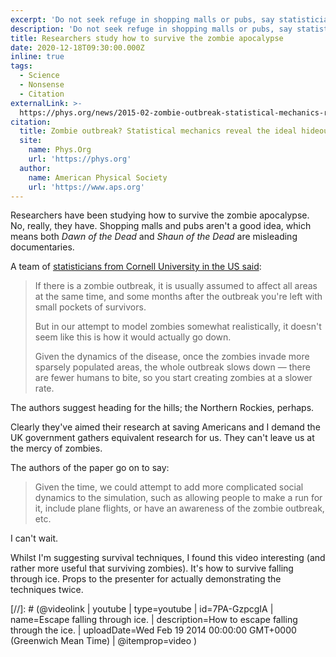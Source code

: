```yaml
---
excerpt: 'Do not seek refuge in shopping malls or pubs, say statisticians.'
description: 'Do not seek refuge in shopping malls or pubs, say statisticians.'
title: Researchers study how to survive the zombie apocalypse
date: 2020-12-18T09:30:00.000Z
inline: true
tags:
  - Science
  - Nonsense
  - Citation
externalLink: >-
  https://phys.org/news/2015-02-zombie-outbreak-statistical-mechanics-reveal.html
citation:
  title: Zombie outbreak? Statistical mechanics reveal the ideal hideout
  site:
    name: Phys.Org
    url: 'https://phys.org'
  author:
    name: American Physical Society
    url: 'https://www.aps.org'
---
```

Researchers have been studying how to survive the zombie apocalypse. No, really, they have. Shopping malls and pubs aren't a good idea, which means both *Dawn of the Dead* and *Shaun of the Dead* are misleading documentaries.

A team of [statisticians from Cornell University in the US said](https://phys.org/news/2015-02-zombie-outbreak-statistical-mechanics-reveal.html):

> If there is a zombie outbreak, it is usually assumed to affect all areas at the same time, and some months after the outbreak you're left with small pockets of survivors. 
> 
> But in our attempt to model zombies somewhat realistically, it doesn't seem like this is how it would actually go down.
> 
> Given the dynamics of the disease, once the zombies invade more sparsely populated areas, the whole outbreak slows down — there are fewer humans to bite, so you start creating zombies at a slower rate.

The authors suggest heading for the hills; the Northern Rockies, perhaps. 

Clearly they've aimed their research at saving Americans and I demand the UK government gathers equivalent research for us. They can't leave us at the mercy of zombies.

The authors of the paper go on to say:

> Given the time, we could attempt to add more complicated social dynamics to the simulation, such as allowing people to make a run for it, include plane flights, or have an awareness of the zombie outbreak, etc.

I can't wait.

Whilst I'm suggesting survival techniques, I found this video interesting (and rather more useful that surviving zombies). It's how to survive falling through ice. Props to the presenter for actually demonstrating the techniques twice.

[//]: # (@videolink | youtube | type=youtube | id=7PA-GzpcgIA | name=Escape falling through ice. | description=How to escape falling through the ice. | uploadDate=Wed Feb 19 2014 00:00:00 GMT+0000 (Greenwich Mean Time) | @itemprop=video )





